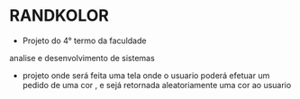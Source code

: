 # RANDKOLOR
- Projeto do 4° termo da faculdade

analise e desenvolvimento de sistemas 

- projeto onde será feita uma tela onde o usuario poderá efetuar um pedido de uma cor , e sejá retornada aleatoriamente uma cor ao usuario
